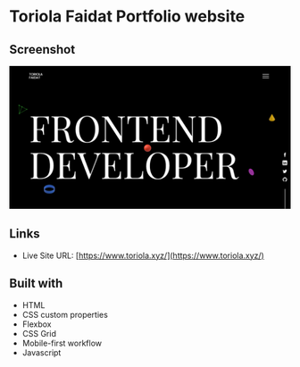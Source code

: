 # Toriola Faidat Portfolio website

## Screenshot
![](./assets/screenshot.png)

## Links
- Live Site URL: [https://www.toriola.xyz/](https://www.toriola.xyz/)

## Built with
- HTML
- CSS custom properties
- Flexbox
- CSS Grid
- Mobile-first workflow
- Javascript

